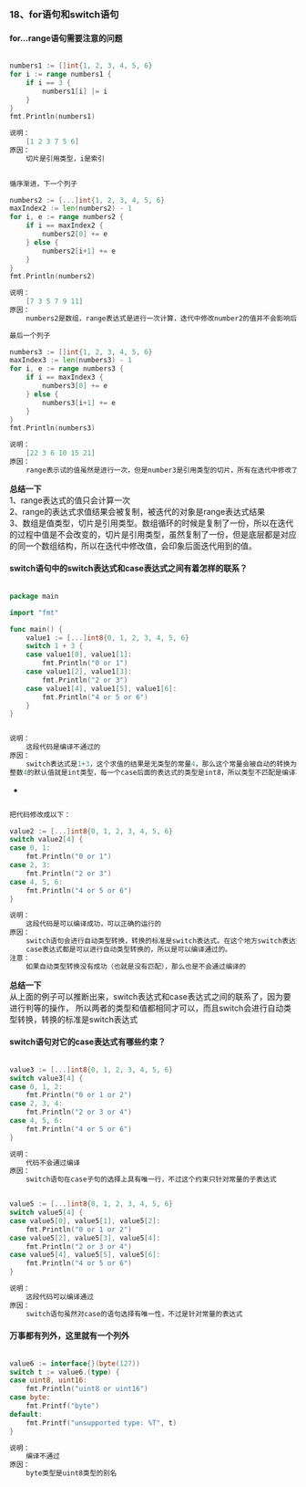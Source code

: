 ### 18、for语句和switch语句


#### for...range语句需要注意的问题
```go

numbers1 := []int{1, 2, 3, 4, 5, 6}
for i := range numbers1 {
	if i == 3 {
		numbers1[i] |= i
	}
}
fmt.Println(numbers1)

说明：
	[1 2 3 7 5 6]
原因：
	切片是引用类型，i是索引
	

循序渐进，下一个列子

numbers2 := [...]int{1, 2, 3, 4, 5, 6}
maxIndex2 := len(numbers2) - 1
for i, e := range numbers2 {
	if i == maxIndex2 {
		numbers2[0] += e
	} else {
		numbers2[i+1] += e
	}
}
fmt.Println(numbers2)

说明：
	[7 3 5 7 9 11]
原因：
	numbers2是数组，range表达式是进行一次计算，迭代中修改number2的值并不会影响后面迭代中number2的值
	
最后一个列子

numbers3 := []int{1, 2, 3, 4, 5, 6}
maxIndex3 := len(numbers3) - 1
for i, e := range numbers3 {
	if i == maxIndex3 {
		numbers3[0] += e
	} else {
		numbers3[i+1] += e
	}
}
fmt.Println(numbers3)	

说明：
	[22 3 6 10 15 21]
原因：
	range表示试的值虽然是进行一次，但是number3是引用类型的切片，所有在迭代中修改了number3的值是会影响后面迭代使用到的值的。	

```

**总结一下**  
1、range表达式的值只会计算一次  
2、range的表达式求值结果会被复制，被迭代的对象是range表达式结果  
3、数组是值类型，切片是引用类型。数组循环的时候是复制了一份，所以在迭代的过程中值是不会改变的，切片是引用类型，虽然复制了一份，但是底层都是对应的同一个数组结构，所以在迭代中修改值，会印象后面迭代用到的值。  




#### switch语句中的switch表达式和case表达式之间有着怎样的联系？

```go

package main

import "fmt"

func main() {
	value1 := [...]int8{0, 1, 2, 3, 4, 5, 6}
	switch 1 + 3 {
	case value1[0], value1[1]:
		fmt.Println("0 or 1")
	case value1[2], value1[3]:
		fmt.Println("2 or 3")
	case value1[4], value1[5], value1[6]:
		fmt.Println("4 or 5 or 6")
	}
}


说明：
	这段代码是编译不通过的
原因：
	switch表达式是1+3，这个求值的结果是无类型的常量4，那么这个常量会被自动的转换为此种常量的默认值类型，
整数4的默认值就是int类型，每一个case后面的表达式的类型是int8，所以类型不匹配是编译不通过的。

```

-

```go

把代码修改成以下：

value2 := [...]int8{0, 1, 2, 3, 4, 5, 6}
switch value2[4] {
case 0, 1:
	fmt.Println("0 or 1")
case 2, 3:
	fmt.Println("2 or 3")
case 4, 5, 6:
	fmt.Println("4 or 5 or 6")
}

说明：
	这段代码是可以编译成功，可以正确的运行的
原因：
	switch语句会进行自动类型转换，转换的标准是switch表达式。在这个地方switch表达式的类型是int8，
	case表达式都是可以进行自动类型转换的，所以是可以编译通过的。
注意：
	如果自动类型转换没有成功（也就是没有匹配），那么也是不会通过编译的

```

**总结一下**  
从上面的例子可以推断出来，switch表达式和case表达式之间的联系了，因为要进行判等的操作，
	所以两者的类型和值都相同才可以，而且switch会进行自动类型转换，转换的标准是switch表达式


#### switch语句对它的case表达式有哪些约束？

```go

value3 := [...]int8{0, 1, 2, 3, 4, 5, 6}
switch value3[4] {
case 0, 1, 2:
	fmt.Println("0 or 1 or 2")
case 2, 3, 4:
	fmt.Println("2 or 3 or 4")
case 4, 5, 6:
	fmt.Println("4 or 5 or 6")
}

说明：
	代码不会通过编译
原因：
	switch语句在case子句的选择上具有唯一行，不过这个约束只针对常量的子表达式	

```


```go

value5 := [...]int8{0, 1, 2, 3, 4, 5, 6}
switch value5[4] {
case value5[0], value5[1], value5[2]:
	fmt.Println("0 or 1 or 2")
case value5[2], value5[3], value5[4]:
	fmt.Println("2 or 3 or 4")
case value5[4], value5[5], value5[6]:
	fmt.Println("4 or 5 or 6")
}

说明：
	这段代码可以编译通过
原因：
	switch语句虽然对case的语句选择有唯一性，不过是针对常量的表达式	

```

#### 万事都有列外，这里就有一个列外

```go

value6 := interface{}(byte(127))
switch t := value6.(type) {
case uint8, uint16:
	fmt.Println("uint8 or uint16")
case byte:
	fmt.Printf("byte")
default:
	fmt.Printf("unsupported type: %T", t)
}

说明：
	编译不通过
原因：
	byte类型是uint8类型的别名	

```
